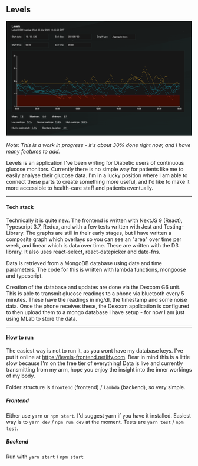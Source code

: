 Levels
------

![preview](preview.png)

*Note: This is a work in progress - it's about 30% done right now, and I have many features to add.*

Levels is an application I've been writing for Diabetic users of continuous glucose monitors. Currently there is no simple way for patients like me to easily analyse their glucose data. I'm in a lucky position where I am able to connect these parts to create something more useful, and I'd like to make it more accessible to health-care staff and patients eventually.

---
#### Tech stack

Technically it is quite new. The frontend is written with NextJS 9 (React), Typescript 3.7, Redux, and with a few tests written with Jest and Testing-Library. The graphs are still in their early stages, but I have written a composite graph which overlays so you can see an "area" over time per week, and linear which is data over time. These are written with the D3 library. It also uses react-select, react-datepicker and date-fns.

Data is retrieved from a MongoDB database using date and time parameters. The code for this is written with lambda functions, mongoose and typescript.

Creation of the database and updates are done via the Dexcom G6 unit. This is able to transmit glucose readings to a phone via bluetooth every 5 minutes. These  have the readings in mg/dl, the timestamp and some noise data. Once the phone receives these, the Dexcom application is configured to then upload them to a mongo database I have setup - for now I am just using MLab to store the data.

---
#### How to run

The easiest way is not to run it, as you wont have my database keys. I've put it online at https://levels-frontend.netlify.com. Bear in mind this is a little slow because I'm on the free tier of everything! Data is live and currently transmitting from my arm, hope you enjoy the insight into the inner workings of my body.

Folder structure is `frontend` (frontend) / `lambda` (backend), so very simple.

##### Frontend

Either use `yarn` or `npm start`. I'd suggest yarn if you have it installed.
Easiest way is to `yarn dev` / `npm run dev` at the moment.
Tests are `yarn test` / `npm test`.

##### Backend

Run with `yarn start` / `npm start`
